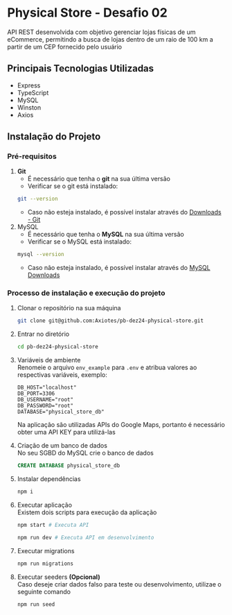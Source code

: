 # Physical Store - Desafio 02
API REST desenvolvida com objetivo gerenciar lojas físicas de um eCommerce, permitindo a busca de lojas dentro de um raio de 100 km a partir de um CEP fornecido pelo usuário

## Principais Tecnologias Utilizadas
- Express
- TypeScript
- MySQL
- Winston
- Axios

## Instalação do Projeto
### Pré-requisitos
1. **Git**
    - É necessário que tenha o **git** na sua última versão
    - Verificar se o git está instalado:
    ```bash
    git --version
    ```
    - Caso não esteja instalado, é possível instalar através do [Downloads - Git](https://git-scm.com/downloads)
2. MySQL
    - É necessário que tenha o **MySQL** na sua última versão
    - Verificar se o MySQL está instalado:
    ```bash
    mysql --version
    ```
    - Caso não esteja instalado, é possível instalar através do [MySQL Downloads](https://www.mysql.com/downloads/)

### Processo de instalação e execução do projeto
1. Clonar o repositório na sua máquina
    ```bash
    git clone git@github.com:Axiotes/pb-dez24-physical-store.git
    ```
2. Entrar no diretório
    ```bash
    cd pb-dez24-physical-store
    ```
3. Variáveis de ambiente  
    Renomeie o arquivo `env_example` para `.env` e atribua valores ao respectivas variáveis, exemplo:
    ```
    DB_HOST="localhost"
    DB_PORT=3306
    DB_USERNAME="root"
    DB_PASSWORD="root"
    DATABASE="physical_store_db"
    ```
    Na aplicação são utilizadas APIs do Google Maps, portanto é necessário obter uma API KEY para utilizá-las  

4. Criação de um banco de dados  
    No seu SGBD do MySQL crie o banco de dados
    ```sql
    CREATE DATABASE physical_store_db
    ```

5. Instalar dependências
    ```bash
    npm i
    ```

6. Executar aplicação  
    Existem dois scripts para execução da aplicação
    ```bash
    npm start # Executa API
    ```
    ```bash
    npm run dev # Executa API em desenvolvimento
    ```

7. Executar migrations
    ```bash
    npm run migrations
    ```

8. Executar seeders **(Opcional)**  
    Caso deseje criar dados falso para teste ou desenvolvimento, utilizae o seguinte comando
    ```bash
    npm run seed
    ```
